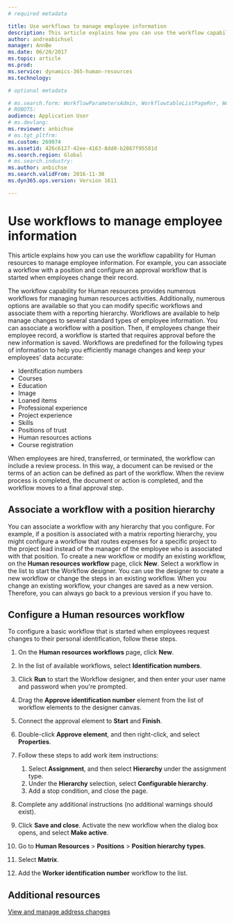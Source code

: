 ```yaml
---
# required metadata

title: Use workflows to manage employee information
description: This article explains how you can use the workflow capability for Human resources to manage employee information. For example, you can associate a workflow with a position and configure an approval workflow that is started when employees change their record.
author: andreabichsel
manager: AnnBe
ms.date: 06/20/2017
ms.topic: article
ms.prod: 
ms.service: dynamics-365-human-resources
ms.technology: 

# optional metadata

# ms.search.form: WorkflowParametersAdmin, WorkflowtableListPageRnr, WorkflowStatus
# ROBOTS: 
audience: Application User
# ms.devlang: 
ms.reviewer: anbichse
# ms.tgt_pltfrm: 
ms.custom: 269074
ms.assetid: 426c6127-42ee-4163-8dd0-b2867f95581d
ms.search.region: Global
# ms.search.industry: 
ms.author: anbichse
ms.search.validFrom: 2016-11-30
ms.dyn365.ops.version: Version 1611

---
```


# Use workflows to manage employee information

This article explains how you can use the workflow capability for Human resources to manage employee information. For example, you can associate a workflow with a position and configure an approval workflow that is started when employees change their record.

The workflow capability for Human resources provides numerous workflows for managing human resources activities. Additionally, numerous options are available so that you can modify specific workflows and associate them with a reporting hierarchy. Workflows are available to help manage changes to several standard types of employee information. You can associate a workflow with a position. Then, if employees change their employee record, a workflow is started that requires approval before the new information is saved. Workflows are predefined for the following types of information to help you efficiently manage changes and keep your employees’ data accurate:

-   Identification numbers
-   Courses
-   Education
-   Image
-   Loaned items
-   Professional experience
-   Project experience
-   Skills
-   Positions of trust
-   Human resources actions
-   Course registration

When employees are hired, transferred, or terminated, the workflow can include a review process. In this way, a document can be revised or the terms of an action can be defined as part of the workflow. When the review process is completed, the document or action is completed, and the workflow moves to a final approval step.

## Associate a workflow with a position hierarchy
You can associate a workflow with any hierarchy that you configure. For example, if a position is associated with a matrix reporting hierarchy, you might configure a workflow that routes expenses for a specific project to the project lead instead of the manager of the employee who is associated with that position. To create a new workflow or modify an existing workflow, on the **Human resources workflow** page, click **New**. Select a workflow in the list to start the Workflow designer. You can use the designer to create a new workflow or change the steps in an existing workflow. When you change an existing workflow, your changes are saved as a new version. Therefore, you can always go back to a previous version if you have to.

## Configure a Human resources workflow
To configure a basic workflow that is started when employees request changes to their personal identification, follow these steps.

1.  On the **Human resources workflows** page, click **New**.
2.  In the list of available workflows, select **Identification numbers**.
3.  Click **Run** to start the Workflow designer, and then enter your user name and password when you're prompted.
4.  Drag the **Approve identification number** element from the list of workflow elements to the designer canvas.
5.  Connect the approval element to **Start** and **Finish**.
6.  Double-click **Approve element**, and then right-click, and select **Properties**.
7.  Follow these steps to add work item instructions:
    1.  Select **Assignment**, and then select **Hierarchy** under the assignment type.
    2.  Under the **Hierarchy** selection, select **Configurable hierarchy**.
    3.  Add a stop condition, and close the page.

8.  Complete any additional instructions (no additional warnings should exist).
9.  Click **Save and close**. Activate the new workflow when the dialog box opens, and select **Make active**.
10. Go to **Human Resources** &gt; **Positions** &gt; **Position hierarchy types**.
11. Select **Matrix**.
12. Add the **Worker identification number** workflow to the list.

## Additional resources

[View and manage address changes](hr-personnel-view-address-changes.md) 



